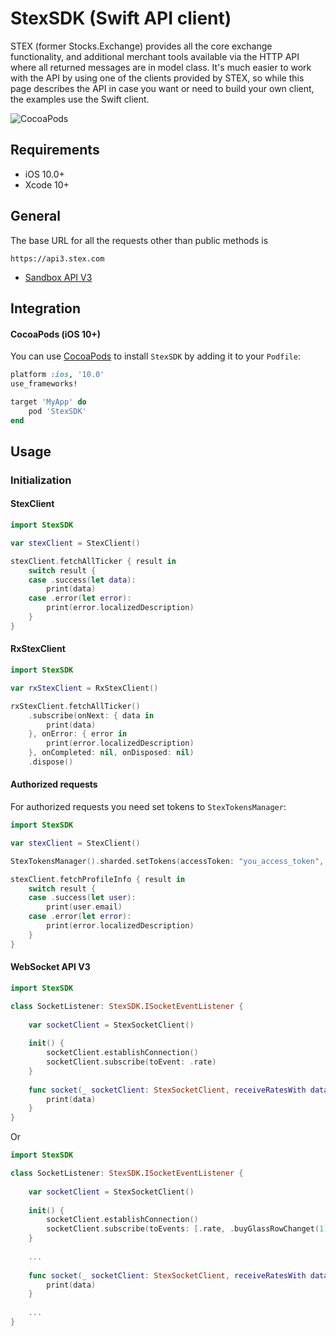 # StexSDK (Swift API client)

STEX (former Stocks.Exchange) provides all the core exchange functionality, and additional merchant tools available via the HTTP API where all returned messages are in model class. It's much easier to work with the API by using one of the clients provided by STEX, so while this page describes the API in case you want or need to build your own client, the examples use the Swift client.

![CocoaPods](https://img.shields.io/cocoapods/v/StexSDK.svg)

## Requirements
- iOS 10.0+
- Xcode 10+

## General
The base URL for all the requests other than public methods is 
```
https://api3.stex.com
```

- [Sandbox API V3](https://apidocs.stex.com)

## Integration

#### CocoaPods (iOS 10+)

You can use [CocoaPods](http://cocoapods.org/) to install `StexSDK` by adding it to your `Podfile`:

```ruby
platform :ios, '10.0'
use_frameworks!

target 'MyApp' do
    pod 'StexSDK'
end
```

## Usage

### Initialization

#### StexClient

```swift
import StexSDK

var stexClient = StexClient()

stexClient.fetchAllTicker { result in
    switch result {
    case .success(let data):
        print(data)
    case .error(let error):
        print(error.localizedDescription)
    }
}
```

#### RxStexClient

```swift
import StexSDK

var rxStexClient = RxStexClient()

rxStexClient.fetchAllTicker()
    .subscribe(onNext: { data in
        print(data)
    }, onError: { error in
        print(error.localizedDescription)
    }, onCompleted: nil, onDisposed: nil)
    .dispose()
```

#### Authorized requests

For authorized requests you need set tokens to `StexTokensManager`:

```swift
import StexSDK

var stexClient = StexClient()

StexTokensManager().sharded.setTokens(accessToken: "you_access_token", refreshToken: "yoi_refresh_token")

stexClient.fetchProfileInfo { result in
    switch result {
    case .success(let user):
        print(user.email)
    case .error(let error):
        print(error.localizedDescription)
    }
}
```

#### WebSocket API V3

```swift
import StexSDK

class SocketListener: StexSDK.ISocketEventListener {
    
    var socketClient = StexSocketClient()
    
    init() {
        socketClient.establishConnection()
        socketClient.subscribe(toEvent: .rate)
    }
    
    func socket(_ socketClient: StexSocketClient, receiveRatesWith data: [StexRate]) {
        print(data)
    }
}
```

Or

```swift
import StexSDK

class SocketListener: StexSDK.ISocketEventListener {
    
    var socketClient = StexSocketClient()
    
    init() {
        socketClient.establishConnection()
        socketClient.subscribe(toEvents: [.rate, .buyGlassRowChanget(1), .sellUserOrder(123, 43)])
    }
    
    ...
    
    func socket(_ socketClient: StexSocketClient, receiveRatesWith data: [StexRate]) {
        print(data)
    }
    
    ...
}
```
